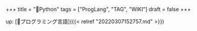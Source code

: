 +++
title = "📝Python"
tags = ["ProgLang", "TAG", "WIKI"]
draft = false
+++

up: [📁プログラミング言語]({{< relref "20220307152757.md" >}})
